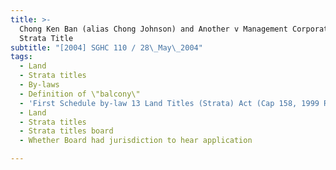 ```yaml
---
title: >-
  Chong Ken Ban (alias Chong Johnson) and Another v Management Corporation
  Strata Title
subtitle: "[2004] SGHC 110 / 28\_May\_2004"
tags:
  - Land
  - Strata titles
  - By-laws
  - Definition of \"balcony\"
  - 'First Schedule by-law 13 Land Titles (Strata) Act (Cap 158, 1999 Rev Ed)'
  - Land
  - Strata titles
  - Strata titles board
  - Whether Board had jurisdiction to hear application

---
```


